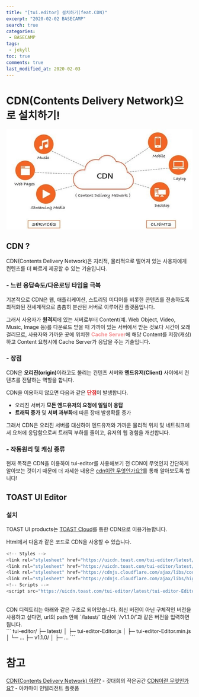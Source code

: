 ```yaml
---
title: "[tui.editor] 설치하기(feat.CDN)"
excerpt: "2020-02-02 BASECAMP" 
search: true
categories:
 - BASECAMP
tags:
 - jekyll
toc: true
comments: true
last_modified_at: 2020-02-03
---
```


# CDN(Contents Delivery Network)으로 설치하기!

![cdn.jpeg](/assets/img/cdn01.jpeg)

## CDN ?

CDN(Contents Delivery Network)은 지리적, 물리적으로 떨어져 있는 사용자에게 컨텐츠를 더 빠르게 제공할 수 있는 기술입니다.

### \- 느린 응답속도/다운로딩 타임을 극복

기본적으로 CDN은 웹, 애플리케이션, 스트리밍 미디어를 비롯한 콘텐츠를 전송하도록 최적화된 전세계적으로 촘촘히 분산된 서버로 이루어진 플랫폼입니다.

그래서 사용자가 **원격지**에 있는 서버로부터 Content(예. Web Object, Video, Music, Image 등)를 다운로드 받을 때 가까이 있는 서버에서 받는 것보다 시간이 오래 걸리므로, 사용자와 가까운 곳에 위치한 <span style="color:#f7c6c7"><span style="color:#f48e90">**Cache Server**</span></span>에 해당 Content를 저장(캐싱)하고 Content 요청시에 Cache Server가 응답을 주는 기술입니다.
<br>
### \- 장점

CDN은 <b>오리진(origin)</b>이라고도 불리는 컨텐츠 서버와 <b>엔드유저(Client)</b> 사이에서 컨텐츠를 전달하는 역할을 합니다.

CDN을 이용하지 않으면 다음과 같은 <span style="color:#5319e7"><span style="color:#e11d21">**단점**</span></span>이 발생합니다.

* 오리진 서버가 **모든 엔드유저의 요청에 일일이 응답**
* **트래픽 증가** 및 **서버 과부화**에 따른 장애 발생확률 증가

그래서 CDN은 오리진 서버를 대신하여 엔드유저와 가까운 물리적 위치 및 네트워크에서 요처에 응답함으로써 트래픽 부하를 줄이고, 유저의 웹 경험을 개선합니다.
<br>
### \- 작동원리 및 캐싱 종류

현재 목적은 CDN을 이용하여 tui-editor를 사용해보기 전 CDN이 무엇인지 간단하게 알아보는 것이기 때문에 더 자세한 내용은 [cdn이란 무엇인가요?](https://cdn.hosting.kr/cdn%EC%9D%B4%EB%9E%80-%EB%AC%B4%EC%97%87%EC%9D%B8%EA%B0%80%EC%9A%94/)를 통해 알아보도록 합니다!

## TOAST UI Editor

### 설치

TOAST UI products는 [TOAST Cloud](https://www.toast.com/kr)를 통한 CDN으로 이용가능합니다.

Html에서 다음과 같은 코드로 CDN을 사용할 수 있습니다.

``` javascript
<!-- Styles -->
<link rel="stylesheet" href="https://uicdn.toast.com/tui-editor/latest/tui-editor.css"></link>
<link rel="stylesheet" href="https://uicdn.toast.com/tui-editor/latest/tui-editor-contents.css"></link>
<link rel="stylesheet" href="https://cdnjs.cloudflare.com/ajax/libs/codemirror/5.48.4/codemirror.css"></link>
<link rel="stylesheet" href="https://cdnjs.cloudflare.com/ajax/libs/highlight.js/9.12.0/styles/github.min.css"></link>
<!-- Scripts -->
<script src="https://uicdn.toast.com/tui-editor/latest/tui-editor-Editor-full.js"></script>
```
<br>
CDN 디렉토리는 아래와 같은 구조로 되어있습니다.
최신 버전이 아닌 구체적인 버전을 사용하고 싶다면, url의 path 안에 `/latest/` 대신에 `/v1.1.0/`과 같은 버전을 입력하면 됩니다.
<br>
```
tui-editor/
├─ latest/
│  ├─ tui-editor-Editor.js
│  ├─ tui-editor-Editor.min.js
│  └─ ...
├─ v1.1.0/
│  ├─ ...
```

# 참고

[CDN(Contents Delivery Network) 이란?](https://goddaehee.tistory.com/173) \- 갓대희의 작은공간
[CDN이란 무엇인가요?](https://cdn.hosting.kr/cdn%EC%9D%B4%EB%9E%80-%EB%AC%B4%EC%97%87%EC%9D%B8%EA%B0%80%EC%9A%94/) \- 아카마이 인텔리전트 플랫폼